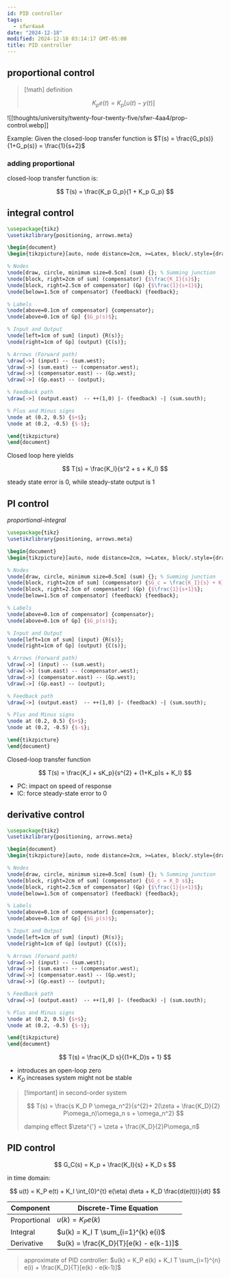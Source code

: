 ```yaml
---
id: PID controller
tags:
  - sfwr4aa4
date: "2024-12-18"
modified: 2024-12-18 03:14:17 GMT-05:00
title: PID controller
---
```


## proportional control

> [!math] definition
>
> $$
> K_p e(t) = K_p [u(t) - y(t)]
> $$

![[thoughts/university/twenty-four-twenty-five/sfwr-4aa4/prop-control.webp]]

Example: Given the closed-loop transfer function is $T(s) = \frac{G_p(s)}{1+G_p(s)} = \frac{1}{s+2}$

### adding proportional

closed-loop transfer function is:

$$
T(s) = \frac{K_p G_p}{1 + K_p G_p}
$$

## integral control

```tikz style="gap:2rem;"
\usepackage{tikz}
\usetikzlibrary{positioning, arrows.meta}

\begin{document}
\begin{tikzpicture}[auto, node distance=2cm, >=Latex, block/.style={draw, minimum width=1.5cm, minimum height=1cm}]

% Nodes
\node[draw, circle, minimum size=0.5cm] (sum) {}; % Summing junction
\node[block, right=2cm of sum] (compensator) {$\frac{K_I}{s}$};
\node[block, right=2.5cm of compensator] (Gp) {$\frac{1}{s+1}$};
\node[below=1.5cm of compensator] (feedback) {feedback};

% Labels
\node[above=0.1cm of compensator] {compensator};
\node[above=0.1cm of Gp] {$G_p(s)$};

% Input and Output
\node[left=1cm of sum] (input) {R(s)};
\node[right=1cm of Gp] (output) {C(s)};

% Arrows (Forward path)
\draw[->] (input) -- (sum.west);
\draw[->] (sum.east) -- (compensator.west);
\draw[->] (compensator.east) -- (Gp.west);
\draw[->] (Gp.east) -- (output);

% Feedback path
\draw[->] (output.east)  -- ++(1,0) |- (feedback) -| (sum.south);

% Plus and Minus signs
\node at (0.2, 0.5) {$+$};
\node at (0.2, -0.5) {$-$};

\end{tikzpicture}
\end{document}
```

Closed loop here yields

$$
T(s) = \frac{K_I}{s^2 + s + K_I}
$$

steady state error is 0, while steady-state output is 1

## PI control

_proportional-integral_

```tikz style="gap:2rem;"
\usepackage{tikz}
\usetikzlibrary{positioning, arrows.meta}

\begin{document}
\begin{tikzpicture}[auto, node distance=2cm, >=Latex, block/.style={draw, minimum width=1.5cm, minimum height=1cm}]

% Nodes
\node[draw, circle, minimum size=0.5cm] (sum) {}; % Summing junction
\node[block, right=2cm of sum] (compensator) {$G_c = \frac{K_I}{s} + K_p$};
\node[block, right=2.5cm of compensator] (Gp) {$\frac{1}{s+1}$};
\node[below=1.5cm of compensator] (feedback) {feedback};

% Labels
\node[above=0.1cm of compensator] {compensator};
\node[above=0.1cm of Gp] {$G_p(s)$};

% Input and Output
\node[left=1cm of sum] (input) {R(s)};
\node[right=1cm of Gp] (output) {C(s)};

% Arrows (Forward path)
\draw[->] (input) -- (sum.west);
\draw[->] (sum.east) -- (compensator.west);
\draw[->] (compensator.east) -- (Gp.west);
\draw[->] (Gp.east) -- (output);

% Feedback path
\draw[->] (output.east)  -- ++(1,0) |- (feedback) -| (sum.south);

% Plus and Minus signs
\node at (0.2, 0.5) {$+$};
\node at (0.2, -0.5) {$-$};

\end{tikzpicture}
\end{document}
```

Closed-loop transfer function

$$
T(s) = \frac{K_I + sK_p}{s^{2}  + (1+K_p)s  + K_I}
$$

- PC: impact on speed of response
- IC: force steady-state error to 0

## derivative control

```tikz style="gap:2rem;"
\usepackage{tikz}
\usetikzlibrary{positioning, arrows.meta}

\begin{document}
\begin{tikzpicture}[auto, node distance=2cm, >=Latex, block/.style={draw, minimum width=1.5cm, minimum height=1cm}]

% Nodes
\node[draw, circle, minimum size=0.5cm] (sum) {}; % Summing junction
\node[block, right=2cm of sum] (compensator) {$G_c = K_D s$};
\node[block, right=2.5cm of compensator] (Gp) {$\frac{1}{s+1}$};
\node[below=1.5cm of compensator] (feedback) {feedback};

% Labels
\node[above=0.1cm of compensator] {compensator};
\node[above=0.1cm of Gp] {$G_p(s)$};

% Input and Output
\node[left=1cm of sum] (input) {R(s)};
\node[right=1cm of Gp] (output) {C(s)};

% Arrows (Forward path)
\draw[->] (input) -- (sum.west);
\draw[->] (sum.east) -- (compensator.west);
\draw[->] (compensator.east) -- (Gp.west);
\draw[->] (Gp.east) -- (output);

% Feedback path
\draw[->] (output.east)  -- ++(1,0) |- (feedback) -| (sum.south);

% Plus and Minus signs
\node at (0.2, 0.5) {$+$};
\node at (0.2, -0.5) {$-$};

\end{tikzpicture}
\end{document}
```

$$
T(s) = \frac{K_D s}{(1+K_D)s + 1}
$$

- introduces an open-loop zero
- $K_D$ increases system might not be stable

> [!important] in second-order system
>
> $$
> T(s) = \frac{s K_D P \omega_n^2}{s^{2}+ 2(\zeta + \frac{K_D}{2} P\omega_n)\omega_n s + \omega_n^2}
> $$
>
> damping effect $\zeta^{'} = \zeta + \frac{K_D}{2}P\omega_n$

## PID control

$$
G_C(s) = K_p + \frac{K_I}{s} + K_D s
$$

in time domain:

$$
u(t) = K_P e(t) + K_I \int_{0}^{t} e(\eta) d\eta + K_D \frac{d(e(t))}{dt}
$$

| Component    | Discrete-Time Equation                |
| ------------ | ------------------------------------- |
| Proportional | $u(k) = K_P e(k)$                     |
| Integral     | $u(k) = K_I T \sum_{i=1}^{k} e(i)$    |
| Derivative   | $u(k) = \frac{K_D}{T}[e(k) - e(k-1)]$ |

> approximate of PID controller: $u(k) = K_P e(k) + K_I T \sum_{i=1}^{n} e(i) + \frac{K_D}{T}[e(k) - e(k-1)]$
